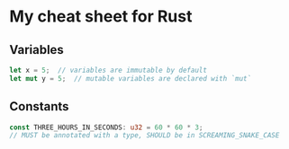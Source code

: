 # My cheat sheet for Rust

## Variables

```rust
let x = 5;  // variables are immutable by default
let mut y = 5;  // mutable variables are declared with `mut`
```

## Constants

```rust
const THREE_HOURS_IN_SECONDS: u32 = 60 * 60 * 3;
// MUST be annotated with a type, SHOULD be in SCREAMING_SNAKE_CASE
```
